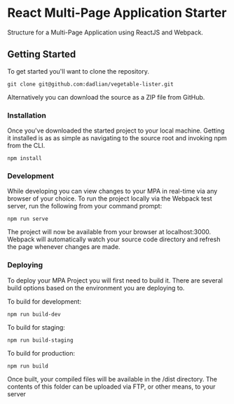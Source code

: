 # React Multi-Page Application Starter

Structure for a Multi-Page Application using ReactJS and Webpack.

## Getting Started

To get started you'll want to clone the repository.

```
git clone git@github.com:dadlian/vegetable-lister.git
```

Alternatively you can download the source as a ZIP file from GitHub.

### Installation

Once you've downloaded the started project to your local machine. Getting it
installed is as as simple as navigating to the source root and invoking npm
from the CLI.

```
npm install
```

### Development

While developing you can view changes to your MPA in real-time via any browser of
your choice. To run the project locally via the Webpack test server, run the following
from your command prompt:

```
npm run serve
```

The project will now be available from your browser at localhost:3000. Webpack
will automatically watch your source code directory and refresh the page
whenever changes are made.

### Deploying

To deploy your MPA Project you will first need to build it. There are several
build options based on the environment you are deploying to.

To build for development:

```
npm run build-dev
```

To build for staging:

```
npm run build-staging
```

To build for production:

```
npm run build
```

Once built, your compiled files will be available in the /dist directory. The
contents of this folder can be uploaded via FTP, or other means, to your server
